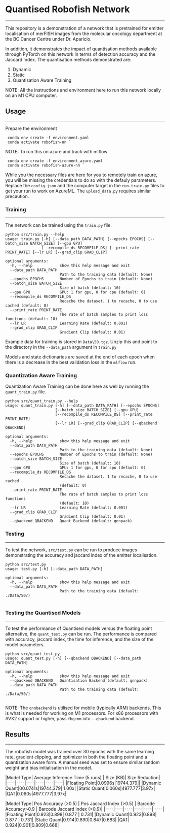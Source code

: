 # Quantised Robofish Network
----

This repository is a demonstration of a network that is pretrained for emitter localisation of merFISH images from the molecular oncology department at the BC Cancer Centre under Dr. Aparicio. 

In addition, it demonstrates the impact of quantisation methods available through PyTorch on this network in terms of detection accuracy and the Jaccard Index. The quantisation methods demonstrated are:

1. Dynamic
1. Static
1. Quantisation Aware Training

NOTE: All the instructions and environment here to run this network locally on an M1 CPU computer. 

## Usage
----

Prepare the environment

```
 conda env create -f environment.yaml
 conda activate robofish-nn `
```

NOTE: To run this on azure and track with mlflow 

```
 conda env create -f environment_azure.yaml
 conda activate robofish-azure-nn `
```
While you the necessary files are here for you to remotely train on azure, you will be missing the credentials to do so with the defauly parameters. Replace the `config.json` and the computer target in the `run-train.py` files to get your run to work on AzureML. The `upload_data.py` requires similar precaution.

### Training
----
The network can be trained using the `train.py` file. 

```
python src/train.py --help
usage: train.py [-h] [--data_path DATA_PATH] [--epochs EPOCHS] [--batch_size BATCH_SIZE] [--gpu GPU]
                [--recompile_ds RECOMPILE_DS] [--print_rate PRINT_RATE] [--lr LR] [--grad_clip GRAD_CLIP]

optional arguments:
  -h, --help            show this help message and exit
  --data_path DATA_PATH
                        Path to the training data (default: None)
  --epochs EPOCHS       Number of Epochs to train (default: None)
  --batch_size BATCH_SIZE
                        Size of batch (default: 16)
  --gpu GPU             GPU: 1 for gpu, 0 for cpu (default: 0)
  --recompile_ds RECOMPILE_DS
                        Recache the dataset. 1 to recache, 0 to use cached (default: 0)
  --print_rate PRINT_RATE
                        The rate of batch samples to print loss functions (default: 10)
  --lr LR               Learning Rate (default: 0.001)
  --grad_clip GRAD_CLIP
                        Gradient Clip (default: 0.01)
``` 
Example data for training is stored in `Data\50.tgz`. Unzip this and point to the directory in the `--data_path` argument in `train.py` 

Models and state dictionaries are saved at the end of each epoch when there is a decrease in the best validation loss in the `mlflow` run.
### Quantization Aware Training
Quantization Aware Training can be done here as well by running the `quant_train.py` file. 

```
python src/quant_train.py --help
usage: quant_train.py [-h] [--data_path DATA_PATH] [--epochs EPOCHS]
                      [--batch_size BATCH_SIZE] [--gpu GPU]
                      [--recompile_ds RECOMPILE_DS] [--print_rate PRINT_RATE]
                      [--lr LR] [--grad_clip GRAD_CLIP] [--qbackend QBACKEND]

optional arguments:
  -h, --help            show this help message and exit
  --data_path DATA_PATH
                        Path to the training data (default: None)
  --epochs EPOCHS       Number of Epochs to train (default: None)
  --batch_size BATCH_SIZE
                        Size of batch (default: 16)
  --gpu GPU             GPU: 1 for gpu, 0 for cpu (default: 0)
  --recompile_ds RECOMPILE_DS
                        Recache the dataset. 1 to recache, 0 to use cached
                        (default: 0)
  --print_rate PRINT_RATE
                        The rate of batch samples to print loss functions
                        (default: 10)
  --lr LR               Learning Rate (default: 0.001)
  --grad_clip GRAD_CLIP
                        Gradient Clip (default: 0.01)
  --qbackend QBACKEND   Quant Backend (default: qnnpack)
  ```
### Testing
---

To test the network, `src/test.py` can be run to produce images demonstrating the accuracy and jaccard index of the emitter localisation.

```
python src/test.py
usage: test.py [-h] [--data_path DATA_PATH]

optional arguments:
  -h, --help            show this help message and exit
  --data_path DATA_PATH
                        Path to the training data (default: ./Data/50/)
 
```


### Testing the Quantised Models
----

To test the performance of Quantised models versus the floating point alternative, the `quant_test.py` can be run. The performance is compared with accuracy, jaccard index, the time for inference, and the size of the model parameters. 

```
python src/quant_test.py
usage: quant_test.py [-h] [--qbackend QBACKEND] [--data_path DATA_PATH] 

optional arguments:
  -h, --help            show this help message and exit
  --qbackend QBACKEND   Quantisation Backend (default: qnnpack)
  --data_path DATA_PATH
                        Path to the training data (default: ./Data/50/)
 
```

NOTE: The `qnnbackend` is utilised for mobile (typically ARM) backends. This is what is needed for working on M1 processors. For x86 processors with AVX2 support or higher, pass `fbgemm` into `--qbackend` backend.

## Results
----

The robofish model was trained over 30 epochs with the same learning rate, gradient clipping, and optimizer in both the floating point and a quantization aware form. A manual seed was set to ensure similar random weight and bias initialisation in the model. 


|Model Type| Average Inference Time (5 runs) | Size (KB)| Size Reduction|
|----|----|----|----|----|----|
|Floating Point|0.0996s|19744.379||
|Dynamic Quant|00.0741s|19744.379| 1.00x|
|Static Quant|0.060s|4977.777|3.97x|
|QAT|0.060s|4977.777|3.97x|

|Model Type| Pos Accuracy (>0.5) | Pos Jaccard Index (>0.5) | Barcode Accuracy>0.9 |  Barcode Jaccard Index (>0.9)|
|----|----|----|----|----| ----|
|Floating Point|0.923|0.898| 0.877 | 0.731|
|Dynamic Quant|0.923|0.898| 0.877 | 0.731|
|Static Quant|0.914|0.890|0.847|0.683|
|QAT| 0.924|0.901|0.809|0.668|

<!-- 
|Model Type| Accuracy | Jaccard Index | Average Inference Time (5 runs) | Size (KB)| Size Reduction|
|----|----|----|----|----|----|
|Floating Point|0.9248876081607481|0.8787601233670466|0.09964547157287598s|19744.379||
|Dynamic Quant|0.9248876081607481|0.8787601233670466|0.07407598495483399s|19744.379| 1.00x|
|Static Quant|0.927303934691360|0.8567536397414837|0.059986209869384764s|5118.575|3.86x| -->

